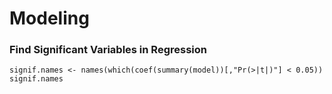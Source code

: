 

# Modeling


### Find Significant Variables in Regression

```
signif.names <- names(which(coef(summary(model))[,"Pr(>|t|)"] < 0.05))
signif.names

```
